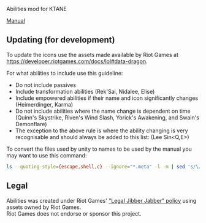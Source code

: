 Abilities mod for KTANE

[Manual](https://wouter17.github.io/Abilities/Manual/HTML/Abilities.html)

## Updating (for development)
To update the icons use the assets made available by Riot Games at https://developer.riotgames.com/docs/lol#data-dragon.

For what abilities to include use this guideline:
- Do not include passives
- Include transformation abilities (Rek'Sai, Nidalee, Elise)
- Include empowered abilities if their name and icon significantly changes (Heimerdinger, Karma)
- Do not include abilities where the name change is dependent on time (Quinn's Skystrike, Riven's Wind Slash, Yorick's Awakening, and Swain's Demonflare)
- The exception to the above rule is where the ability changing is very recognisable and should always be added to this list: (Lee Sin<Q,E>)

To convert the files used by unity to names to be used by the manual you may want to use this command:
```bash
ls --quoting-style={escape,shell,c} --ignore="*.meta" -l -m | sed 's/\∕\//g'  | sed 's/\.png//g'
```

## Legal
Abilities was created under Riot Games' ["Legal Jibber Jabber" policy](https://www.riotgames.com/en/legal) using assets owned by Riot Games.  
Riot Games does not endorse or sponsor this project.
